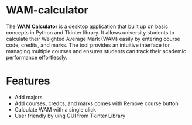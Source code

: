 # WAM-calculator
The **WAM Calculator** is a desktop application that built up on basic concepts in Python and Tkinter library. 
It allows university students to calculate their Weighted Average Mark (WAM) easily by entering course code, credits, and marks. The tool provides an intuitive interface for managing multiple courses and ensures students can track their academic performance effortlessly.

# Features
- Add majors
- Add courses, credits, and marks comes with Remove course button
- Calculate WAM with a single click
- User friendly by uing GUI from Tkinter Library 

